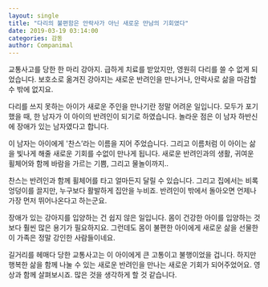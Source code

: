 ```yaml
---
layout: single
title: "다리의 불편함은 안락사가 아닌 새로운 만남의 기회였다"
date: 2019-03-19 03:14:00
categories: 감동
author: Companimal
---
```


교통사고를 당한 한 마리 강아지. 급하게 치료를 받았지만, 영원히 다리를 쓸 수 없게 되었습니다. 보호소로 옮겨진 강아지는 새로운 반려인을 만나거나, 안락사로 삶을 마감할 수 밖에 없지요.

다리를 쓰지 못하는 아이가 새로운 주인을 만나기란 정말 어려운 일입니다. 모두가 포기했을 때, 한 남자가 이 아이의 반려인이 되기로 하였습니다. 놀라운 점은 이 남자 하반신에 장애가 있는 남자였다고 합니다.

이 남자는 아이에게 '찬스’라는 이름을 지어 주었습니다. 그리고 이름처럼 이 아이는 삶을 빛나게 해줄 새로운 기회를 수없이 만나게 됩니다. 새로운 반려인과의 생활, 귀여운 휠체어와 함께 바람을 가르는 기쁨, 그리고 물놀이까지..

찬스는 반려인과 함께 휠체어를 타고 얼마든지 달릴 수 있습니다. 그리고 집에서는 비록 엉덩이를 끌지만, 누구보다 활발하게 집안을 누비죠. 반려인이 밖에서 돌아오면 언제나 가장 먼저 뛰어나온다고 하는군요.

장애가 있는 강아지를 입양하는 건 쉽지 않은 일입니다. 몸이 건강한 아이를 입양하는 것보다 훨씬 많은 용기가 필요하지요. 그런데도 몸이 불편한 아이에게 새로운 삶을 선물한 이 가족은 정말 강인한 사람들이네요.

길거리를 헤매다 당한 교통사고는 이 아이에게 큰 고통이고 불행이었을 겁니다. 하지만 행복한 삶을 함께 나눌 수 있는 새로운 반려인을 만나는 새로운 기회가 되어주었어요. 영상과 함께 살펴보시죠. 많은 것을 생각하게 할 것 같습니다.
